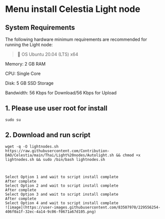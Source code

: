 # Menu install Celestia Light node

## System Requirements
The following hardware minimum requirements are recommended for running the Light node:

>:black_square_button:  OS Ubuntu 20.04 (LTS) x64<br> 

Memory: 2 GB RAM

CPU: Single Core

Disk: 5 GB SSD Storage

Bandwidth: 56 Kbps for Download/56 Kbps for Upload

## 1. Please use user root for install

```
sudo su
```

## 2. Download and run script

```
wget -q -O lightnodes.sh https://raw.githubusercontent.com/Contribution-DAO/Celestia/main/Thai/Light%20nodes/Autolight.sh && chmod +x lightnodes.sh && sudo /bin/bash lightnodes.sh



Select Option 1 and wait to script install complete
After complete
Select Option 2 and wait to script install complete
After complete
Select Option 3 and wait to script install complete
After complete
Select Option 4 and wait to script install complete
![image](https://user-images.githubusercontent.com/83507970/229556254-406f0a1f-32ec-4a14-9c06-f0671a67d105.png)









